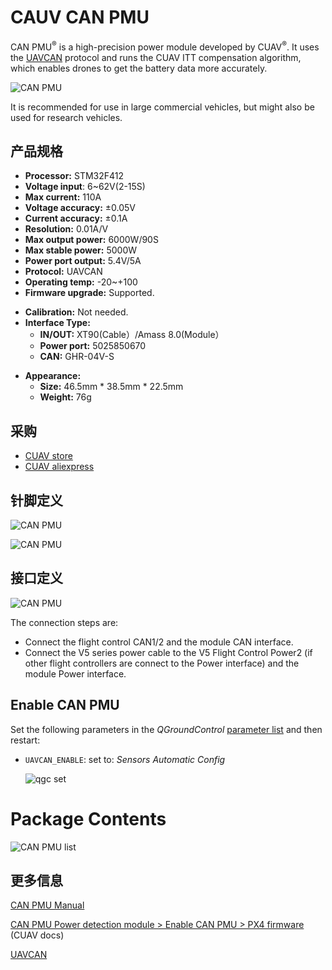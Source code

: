 # CAUV CAN PMU

CAN PMU<sup>&reg;</sup> is a high-precision power module developed by CUAV<sup>&reg;</sup>. It uses the [UAVCAN](https://new.uavcan.org/) protocol and runs the CUAV ITT compensation algorithm, which enables drones to get the battery data more accurately.

![CAN PMU](../../assets/hardware/power_module/cuav_can/can_pmu.jpg)

It is recommended for use in large commercial vehicles, but might also be used for research vehicles.

## 产品规格

- **Processor:** STM32F412
- **Voltage input**: 6~62V\(2-15S\)
- **Max current:** 110A
- **Voltage accuracy:** ±0.05V
- **Current accuracy:** ±0.1A
- **Resolution:** 0.01A/V
- **Max output power:** 6000W/90S
- **Max stable power:** 5000W
- **Power port output:** 5.4V/5A
- **Protocol:** UAVCAN
- **Operating temp:** -20~+100
- **Firmware upgrade:** Supported.
* **Calibration:** Not needed.
* **Interface Type:**
  - **IN/OUT:** XT90\(Cable）/Amass 8.0\(Module）
  - **Power port:** 5025850670
  - **CAN:** GHR-04V-S
- **Appearance:**
  - **Size:** 46.5mm \* 38.5mm \* 22.5mm
  - **Weight:** 76g

## 采购

- [CUAV store](https://store.cuav.net/index.php)
- [CUAV aliexpress ](https://www.aliexpress.com/item/4000369700535.html)

## 针脚定义

![CAN PMU](../../assets/hardware/power_module/cuav_can/can_pmu_pinouts_en.png)

![CAN PMU](../../assets/hardware/power_module/cuav_can/can_pmu_pinouts_en2.png)

## 接口定义

![CAN PMU](../../assets/hardware/power_module/cuav_can/can_pmu_connection_en.png)

The connection steps are:
* Connect the flight control CAN1/2 and the module CAN interface.
* Connect the V5 series power cable to the V5 Flight Control Power2 (if other flight controllers are connect to the Power interface) and the module Power interface.

## Enable CAN PMU

Set the following parameters in the *QGroundControl* [parameter list](../advanced_config/parameters.md) and then restart:

* `UAVCAN_ENABLE`: set to: *Sensors Automatic Config*

  ![qgc set](../../assets/hardware/power_module/cuav_can/qgc_set_en.png)

# Package Contents

![CAN PMU list](../../assets/hardware/power_module/cuav_can/can_pmu_list.png)

## 更多信息

[CAN PMU Manual](http://manual.cuav.net/power-module/CAN-PMU.pdf)

[CAN PMU Power detection module > Enable CAN PMU > PX4 firmware](http://doc.cuav.net/power-module/can-pmu/en/) (CUAV docs)

[UAVCAN](https://new.uavcan.org/)